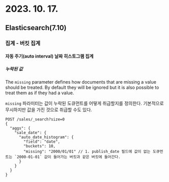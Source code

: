 # 2023. 10. 17.

## Elasticsearch(7.10)

### 집계 - 버킷 집계

#### 자동 주기(auto interval) 날짜 히스토그램 집계

##### 누락된 값

The `missing` parameter defines how documents that are missing a value should be treated. By default they will be ignored but it is also possible to treat them as if they had a value.

`missing` 파라미터는 값이 누락된 도큐먼트를 어떻게 취급할지를 정의한다. 기본적으로 무시하지만 값을 가진 것으로 취급할 수도 있다.

```http
POST /sales/_search?size=0
{
  "aggs": {
    "sale_date": {
      "auto_date_histogram": {
        "field": "date",
        "buckets": 10,
        "missing": "2000/01/01" // 1. publish_date 필드에 값이 없는 도큐먼트는 `2000-01-01` 값이 들어가는 버킷과 같은 버킷에 들어간다.
      }
    }
  }
}
```

